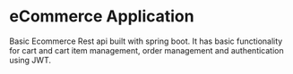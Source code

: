 # eCommerce Application

Basic Ecommerce Rest api built with spring boot. It has basic functionality for cart and cart item management, order management and authentication using JWT.
